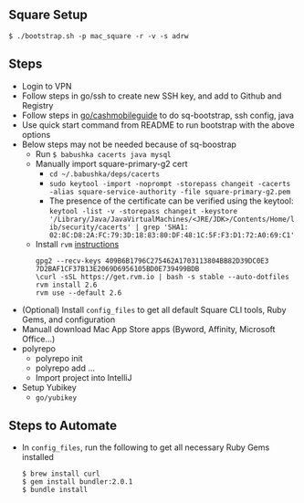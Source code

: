 ## Square Setup

```
$ ./bootstrap.sh -p mac_square -r -v -s adrw
```

## Steps

- Login to VPN
- Follow steps in go/ssh to create new SSH key, and add to Github and Registry
- Follow steps in [go/cashmobileguide](https://cash-mobile-guide.squarecloudservices.com/android/setup/) to do sq-bootstrap, ssh config, java
- Use quick start command from README to run bootstrap with the above options
- Below steps may not be needed because of sq-boostrap
  - Run `$ babushka cacerts java mysql`
  - Manually import square-primary-g2 cert
    - `cd ~/.babushka/deps/cacerts`
    - `sudo keytool -import -noprompt -storepass changeit -cacerts -alias square-service-authority -file square-primary-g2.pem`
    - The presence of the certificate can be verified using the keytool:
      `keytool -list -v -storepass changeit -keystore '/Library/Java/JavaVirtualMachines/<JRE/JDK>/Contents/Home/lib/security/cacerts' | grep 'SHA1: 02:8C:D8:2A:FC:79:3D:18:83:80:DF:48:1C:5F:F3:D1:72:A0:69:C1'`
  - Install `rvm` [instructions](https://rvm.io/)
    ```
    gpg2 --recv-keys 409B6B1796C275462A1703113804BB82D39DC0E3 7D2BAF1CF37B13E2069D6956105BD0E739499BDB
    \curl -sSL https://get.rvm.io | bash -s stable --auto-dotfiles
    rvm install 2.6
    rvm use --default 2.6
    ```
- (Optional) Install `config_files` to get all default Square CLI tools, Ruby Gems, and configuration
- Manuall download Mac App Store apps (Byword, Affinity, Microsoft Office...)
- polyrepo
  - polyrepo init
  - polyrepo add ...
  - Import project into IntelliJ
- Setup Yubikey
  - `go/yubikey`

## Steps to Automate

- In `config_files`, run the following to get all necessary Ruby Gems installed
  ```
  $ brew install curl
  $ gem install bundler:2.0.1
  $ bundle install
  ```
